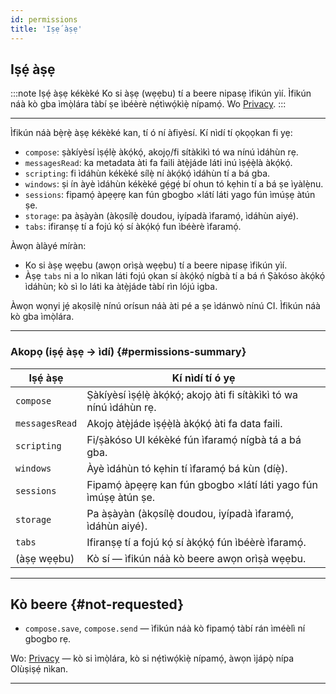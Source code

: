 ```yaml
---
id: permissions
title: 'Iṣẹ́ àṣẹ'
---
```


## Iṣẹ́ àṣẹ

:::note Iṣẹ́ àṣẹ kékèké
Ko si àṣẹ (wẹẹbu) tí a beere nipasẹ ìfikún yìí. Ìfikún náà kò gba ìmọ̀lára tàbí ṣe ìbéèrè nẹ́tìwọ́kìẹ̀ nípamọ́. Wo [Privacy](privacy).
:::

---

Ìfikún náà bẹ̀rẹ̀ àṣẹ kékèké kan, tí ó ní àfiyèsí. Kí nìdí tí ọkọọkan fi yẹ:

- `compose`: ṣàkíyèsí ìṣẹ́lẹ̀ àkọ́kọ́, akojọ/fi sítàkìkì tó wa nínú ìdáhùn rẹ.
- `messagesRead`: ka metadata àti fa faili àtẹ̀jáde láti inú ìṣẹ́ẹ̀là àkọ́kọ́.
- `scripting`: fi ìdáhùn kékèké sílẹ̀ ní àkọ́kọ́ ìdáhùn tí a bá gba.
- `windows`: ṣi ín àyè ìdáhùn kékèké gẹ́gẹ́ bí ohun tó kẹhin tí a bá ṣe ìyàlẹ̀nu.
- `sessions`: fipamọ́ àpẹẹrẹ kan fún gbogbo ×látí láti yago fún ìmúṣẹ àtún ṣe.
- `storage`: pa àṣàyàn (àkọsílẹ̀ doudou, iyípadà ìfaramọ́, ìdáhùn aiyé).
- `tabs`: ifiranṣẹ tí a fojú kọ́ sí àkọ́kọ́ fun ìbéèrè ìfaramọ́.

Àwọn àlàyé míràn:

- Ko si àṣẹ wẹẹbu (awọn orìṣà wẹẹbu) tí a beere nipasẹ ìfikún yìí.
- Àṣẹ `tabs` ni a lo nìkan láti fojú ọkan sí àkọ́kọ́ nígbà tí a bá ń Ṣàkóso àkọ́kọ́ ìdáhùn; kò sì lo láti ka àtẹ̀jáde tàbí rìn lójú igba.

Àwọn wọnyi jẹ́ akọsilẹ̀ nínú orísun náà àti pé a ṣe ìdánwò nínú CI. Ìfikún náà kò gba ìmọ̀lára.

---

### Akopọ (iṣẹ́ àṣẹ → ìdí) {#permissions-summary}

| Iṣẹ́ àṣẹ        | Kí nìdí tí ó yẹ                                                   |
| -------------- | ----------------------------------------------------------------- |
| `compose`      | Ṣàkíyèsí ìṣẹ́lẹ̀ àkọ́kọ́; akojọ àti fi sítàkìkì tó wa nínú ìdáhùn rẹ. |
| `messagesRead` | Akojọ àtẹ̀jáde ìṣẹ́ẹ̀là àkọ́kọ́ àti fa data faili.                     |
| `scripting`    | Fi/ṣàkóso UI kékèké fún ìfaramọ́ nígbà tá a bá gba.                |
| `windows`      | Àyè ìdáhùn tó kẹhin tí ìfaramọ́ bá kùn (díẹ̀).                      |
| `sessions`     | Fipamọ́ àpẹẹrẹ kan fún gbogbo ×látí láti yago fún ìmúṣẹ àtún ṣe.   |
| `storage`      | Pa àṣàyàn (àkọsílẹ̀ doudou, iyípadà ìfaramọ́, ìdáhùn aiyé).         |
| `tabs`         | Ifiranṣẹ tí a fojú kọ́ sí àkọ́kọ́ fún ìbéèrè ìfaramọ́.                |
| (àṣẹ wẹẹbu)    | Kò sí — ìfikún náà kò beere awọn orìṣà wẹẹbu.                     |

---

## Kò beere {#not-requested}

- `compose.save`, `compose.send` — ìfikún náà kò fipamọ́ tàbí rán ìméèlì ní gbogbo rẹ.

Wo: [Privacy](privacy) — kò si ìmọ̀lára, kò si nẹ́tìwọ́kìẹ̀ nípamọ́, àwọn ìjápọ̀ nípa Olùṣiṣẹ́ nìkan.

---
